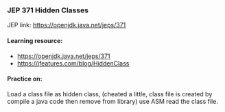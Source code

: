 ### JEP 371 Hidden Classes

JEP link: https://openjdk.java.net/jeps/371

#### Learning resource:
- https://openjdk.java.net/jeps/371
- https://jfeatures.com/blog/HiddenClass

#### Practice on:
Load a class file as hidden class, 
(cheated a little, class file is created by compile a java code then remove from library)
use ASM read the class file.